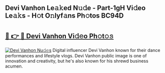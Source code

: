 ## Devi Vanhon Le𝚊𝚔ed N𝚞𝚍e - Part-1gH Vi𝚍eo Le𝚊𝚔s - H𝚘t O𝚗lyf𝚊ns Ph𝚘tos BC94D

# <h2><a href="http://hfetxg6.feru.top/?c=Devi+Vanhon">🔗 👉 🔴 Devi Vanhon Vi𝚍𝚎o Ph𝚘t𝚘𝚜</a></h2>

[![Devi Vanhon Nu𝚍𝚎s](https://i.imgur.com/0TWrTi3.gif)](http://hfetxg6.feru.top/?c=Devi+Vanhon)
Digital influencer Devi Vanhon known for their dance performances and lifestyle vlogs. Devi Vanhon public image is one of innovation and creativity, but he's also known for his shrewd business acumen. 
